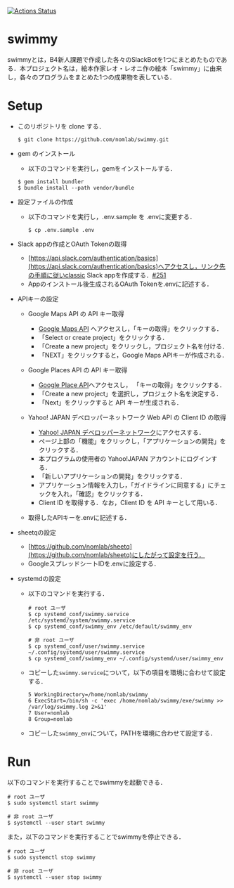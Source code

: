 [![Actions Status](https://github.com/nomlab/swimmy/workflows/Ruby/badge.svg)](https://github.com/nomlab/swimmy/actions?query=workflow%3Abuild)
# swimmy
swimmyとは，B4新人課題で作成した各々のSlackBotを1つにまとめたものである．本プロジェクト名は，絵本作家レオ・レオニ作の絵本「swimmy」に由来し，各々のプログラムをまとめた1つの成果物を表している．



# Setup
- このリポジトリを clone する．

  ```
  $ git clone https://github.com/nomlab/swimmy.git
  ```

- gem のインストール
  - 以下のコマンドを実行し，gemをインストールする．
 
   ```
   $ gem install bundler
   $ bundle install --path vendor/bundle
   ```

- 設定ファイルの作成
  - 以下のコマンドを実行し，.env.sample を .envに変更する．

    ```
    $ cp .env.sample .env
    ```

- Slack appの作成とOAuth Tokenの取得
  - [https://api.slack.com/authentication/basics](https://api.slack.com/authentication/basics)へアクセスし，リンク先の手順に従いclassic Slack appを作成する．[#251](https://github.com/slack-ruby/slack-ruby-bot/pull/251)
  - Appのインストール後生成されるOAuth Tokenを.envに記述する．

- APIキーの設定
  - Google Maps API の API キー取得
    - [Google Maps API](https://developers.google.com/maps/web/) へアクセスし，「キーの取得」をクリックする．
    - 「Select or create project」をクリックする．
    - 「Create a new project」をクリックし，プロジェクト名を付ける．
    - 「NEXT」をクリックすると，Google Maps APIキーが作成される．
    
  - Google Places API の API キー取得
    - [Google Place API](https://developers.google.com/places/web-service)へアクセスし， 「キーの取得」をクリックする．
    - 「Create a new project」を選択し，プロジェクト名を決定する．
    - 「Next」をクリックすると API キーが生成される．

  - Yahoo! JAPAN デベロッパーネットワーク Web API の Client ID の取得
    - [Yahoo! JAPAN デベロッパーネットワーク](https://developer.yahoo.co.jp/)にアクセスする．
    - ページ上部の「機能」をクリックし，「アプリケーションの開発」をクリックする．
    - 本プログラムの使用者の Yahoo!JAPAN アカウントにログインする．
    - 「新しいアプリケーションの開発」をクリックする．
    - アプリケーション情報を入力し，「ガイドラインに同意する」にチェックを入れ，「確認」をクリックする．
    - Client ID を取得する．なお，Client ID を API キーとして用いる．

  - 取得したAPIキーを.envに記述する．

- sheetqの設定
  - [https://github.com/nomlab/sheetq](https://github.com/nomlab/sheetq)にしたがって設定を行う．
  - GoogleスプレッドシートIDを.envに設定する．

- systemdの設定
  - 以下のコマンドを実行する．
    ```
	# root ユーザ
    $ cp systemd_conf/swimmy.service /etc/systemd/system/swimmy.service
    $ cp systemd_conf/swimmy_env /etc/default/swimmy_env

	# 非 root ユーザ
	$ cp systemd_conf/user/swimmy.service ~/.config/systemd/user/swimmy.service
    $ cp systemd_conf/swimmy_env ~/.config/systemd/user/swimmy_env
    ```

  - コピーした`swimmy.service`について，以下の項目を環境に合わせて設定する．
    ```
    5 WorkingDirectory=/home/nomlab/swimmy
    6 ExecStart=/bin/sh -c 'exec /home/nomlab/swimmy/exe/swimmy >> /var/log/swimmy.log 2>&1'
    7 User=nomlab
    8 Group=nomlab
    ```

  - コピーした`swimmy_env`について，PATHを環境に合わせて設定する．


# Run
以下のコマンドを実行することでswimmyを起動できる．
```
# root ユーザ
$ sudo systemctl start swimmy

# 非 root ユーザ
$ systemctl --user start swimmy
```

また，以下のコマンドを実行することでswimmyを停止できる．
```
# root ユーザ
$ sudo systemctl stop swimmy

# 非 root ユーザ
$ systemctl --user stop swimmy
```
